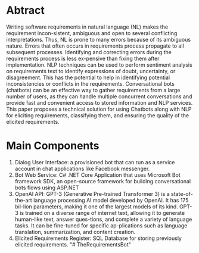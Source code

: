 # Abtract 


 Writing software requirements in natural language (NL) makes the requirement incon-sistent, ambiguous and open to several conflicting interpretations. Thus, NL is prone to many errors because of its ambiguous nature. Errors that often occurs in requirements process propagate to all subsequent processes. Identifying and correcting errors during the requirements process is less ex-pensive than fixing them after implementation. NLP techniques can be used to perform sentiment analysis on requirements text to identify expressions of doubt, uncertainty, or disagreement. This has the potential to help in identifying potential inconsistencies or conflicts in the requirements.  Conversational bots (chatbots) can be an effective way to gather requirements from a large number of users, as they can handle multiple concurrent conversations and provide fast and convenient access to stored information and NLP services. This paper proposes a technical solution for using Chatbots along with NLP for eliciting requirements, classifying them, and ensuring the quality of the elicited requirements.



# Main Components	
1.	Dialog User Interface: a provisioned bot that can run as a service account in chat applications like Facebook messenger.
2.	Bot Web Service: C# .NET Core Application that uses Microsoft Bot framework SDK, an open-source framework for building conversational bots flows using ASP.NET
3.	OpenAI API:  GPT-3 (Generative Pre-trained Transformer 3) is a state-of-the-art language processing AI model developed by OpenAI. It has 175 bil-lion parameters, making it one of the largest models of its kind. GPT-3 is trained on a diverse range of internet text, allowing it to generate human-like text, answer ques-tions, and complete a variety of language tasks. It can be fine-tuned for specific ap-plications such as language translation, summarization, and content creation.
4.	Elicited Requirements Register: SQL Database for storing previously elicited requirements.
"# TheRequirementsBot" 
